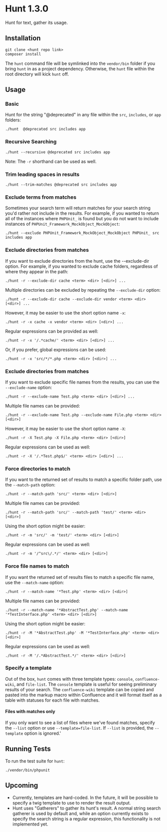 # Hunt 1.3.0

Hunt for text, gather its usage.

## Installation

```
git clone <hunt repo link>
composer install
```

The `hunt` command file will be symlinked into the `vendor/bin` folder if you bring `hunt` in as a
project dependency. Otherwise, the `hunt` file within the root directory will kick `hunt` off.

## Usage

### Basic

Hunt for the string "@deprecated" in any file within the `src`, `includes`, or `app` folders:

`./hunt  @deprecated src includes app`

### Recursive Searching
`./hunt --recursive @deprecated src includes app`

Note: The `-r` shorthand can be used as well.

### Trim leading spaces in results
`./hunt --trim-matches @deprecated src includes app`

### Exclude terms from matches

Sometimes your search term will return matches for your search string you'd rather not include in the results.
For example, if you wanted to return all of the instances where `PHPUnit_` is found but you do not want to include
instances of `PHPUnit_Framework_MockObject_MockObject`:

`./hunt --exclude PHPUnit_Framework_MockObject_MockObject PHPUnit_ src includes app`

### Exclude directories from matches

If you want to exclude directories from the hunt, use the --exclude-dir option.
For example, if you wanted to exclude cache folders, regardless of where they appear in the path:

`./hunt -r --exclude-dir cache <term> <dir> [<dir>] ...`

Multiple directories can be excluded by repeating the `--exclude-dir` option:

`./hunt -r --exclude-dir cache --exclude-dir vendor <term> <dir> [<dir>] ...`

However, it may be easier to use the short option name `-x`:

`./hunt -r -x cache -x vendor <term> <dir> [<dir>] ...`

Regular expressions can be provided as well:

`./hunt -r -x '/.*cache/' <term> <dir> [<dir>] ...`

Or, if you prefer, global expressions can be used:

`./hunt -r -x 'src/*/*.php <term> <dir> [<dir>] ...`

### Exclude directories from matches

If you want to exclude specific file names from the results, you can use the `--exclude-name` option:

`./hunt -r --exclude-name Test.php <term> <dir> [<dir>] ...`

Multiple file names can be provided:

`./hunt -r --exclude-name Test.php --exclude-name File.php <term> <dir> [<dir>]`

However, it may be easier to use the short option name `-X`:

`./hunt -r -X Test.php -X File.php <term> <dir> [<dir>]`

Regular expressions can be used as well:

`./hunt -r -X '/.*Test.php$/' <term> <dir> [<dir>] ...`

### Force directories to match

If you want to the returned set of results to match a specific folder path, use the `--match-path` option:

`./hunt -r --match-path 'src/' <term> <dir> [<dir>]`

Multiple file names can be provided:

`./hunt -r --match-path 'src/' --match-path 'test/' <term> <dir> [<dir>]`

Using the short option might be easier:

`./hunt -r -m 'src/' -m 'test/' <term> <dir> [<dir>]`

Regular expressions can be used as well:

`./hunt -r -m '/^src\/.*/' <term> <dir> [<dir>]`

### Force file names to match

If you want the returned set of results files to match a specific file name, use the `--match-name` option:

`./hunt -r --match-name '*Test.php' <term> <dir> [<dir>]`

Multiple file names can be provided:

`./hunt -r --match-name '*AbstractTest.php' --match-name '*TestInterface.php' <term> <dir> [<dir>]`

Using the short option might be easier:

`./hunt -r -M '*AbstractTest.php' -M '*TestInterface.php' <term> <dir> [<dir>]`

Regular expressions can be used as well:

`./hunt -r -M '/.*AbstractTest.*/' <term> <dir> [<dir>]`

### Specify a template

Out of the box, `hunt` comes with three template types: `console`, `confluence-wiki`, and `file-list`. The `console`
template is useful for seeing preliminary results of your search. The `confluence-wiki` template can be copied and
pasted into the markup macro within Confluence and it will format itself as a table with statuses for each file with
matches.

#### Files with matches only

If you only want to see a list of files where we've found matches, specify the `--list` option or
use `--template=file-list`. If `--list` is provided, the `--template` option is ignored.'

## Running Tests

To run the test suite for `hunt`:

```
./vendor/bin/phpunit
```

## Upcoming

 - Currently, templates are hard-coded. In the future, it will be possible to specify a twig template to use to render the
result output.
 - Hunt uses "Gatherers" to gather its hunt's result. A normal string search gatherer is used by default and, while an
   option currently exists to specify the search string is a regular expression, this functionality is not
   implemented yet.

